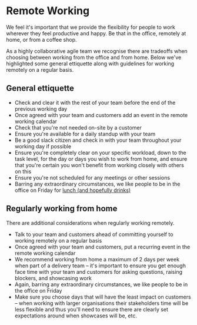 # Remote Working

We feel it's important that we provide the flexibility for people to work wherever they feel productive and happy. Be that in the office, remotely at home, or from a coffee shop.

As a highly collaborative agile team we recognise there are tradeoffs when choosing between working from the office and from home. Below we've highlighted some general ettiquette along with guidelines for working remotely on a regular basis.

## General ettiquette

- Check and clear it with the rest of your team before the end of the previous working day
- Once agreed with your team and customers add an event in the remote working calendar
- Check that you're not needed on-site by a customer
- Ensure you're available for a daily standup with your team
- Be a good slack citizen and check in with your team throughout your working day if possible
- Ensure you're completely clear on your specific workload, down to the task level, for the day or days you wish to work from home, and ensure that you're certain you won't benefit from working closely with others on this
- Ensure you're not scheduled for any meetings or other sessions
- Barring any extraordinary circumstances, we like people to be in the office on Friday for [lunch (and hopefully drinks)](/benefits/friday_lunch_drinks.md)

## Regularly working from home

There are additional considerations when regularly working remotely.

- Talk to your team and customers ahead of committing yourself to working remotely on a regular basis
- Once agreed with your team and customers, put a recurring event in the remote working calendar
- We recommend working from home a maximum of 2 days per week when part of a delivery team – it's important to ensure you get enough face time with your team and customers for asking questions, raising blockers, and showcasing work
- Again, barring any extraordinary circumstances, we like people to be in the office on Friday
- Make sure you choose days that will have the least impact on customers – when working with larger organisations their stakeholders time will be less flexible and thus you'll need to ensure there are clearly set expectations around when showcases will be, etc.
